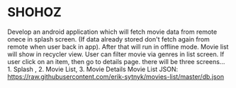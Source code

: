 # SHOHOZ
 Develop an android application which will fetch movie data from remote onece in splash screen. (If data already stored don't fetch again from remote when user back in app). After that will run in offline mode. Movie list will show in recycler view. User can filter movie via genres in list screen. If user click on an item, then go to details page.  there will be three screens... 1. Splash , 2. Movie List, 3. Movie Details Movie List JSON: https://raw.githubusercontent.com/erik-sytnyk/movies-list/master/db.json
